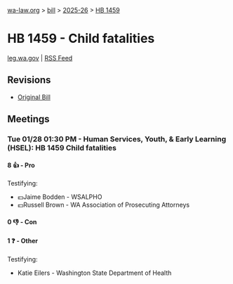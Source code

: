 [wa-law.org](/) > [bill](/bill/) > [2025-26](/bill/2025-26/) > [HB 1459](/bill/2025-26/hb/1459/)

# HB 1459 - Child fatalities
[leg.wa.gov](https://app.leg.wa.gov/billsummary?BillNumber=1459&Year=2025&Initiative=false) | [RSS Feed](./rss.xml)

## Revisions
* [Original Bill](1/)

## Meetings
### Tue 01/28 01:30 PM - Human Services, Youth, & Early Learning (HSEL): HB 1459 Child fatalities
#### 8 👍 - Pro
Testifying:
* 💵Jaime Bodden - WSALPHO
* 💵Russell Brown - WA Association of Prosecuting Attorneys

#### 0 👎 - Con

#### 1 ❓ - Other
Testifying:
* Katie Eilers - Washington State Department of Health
